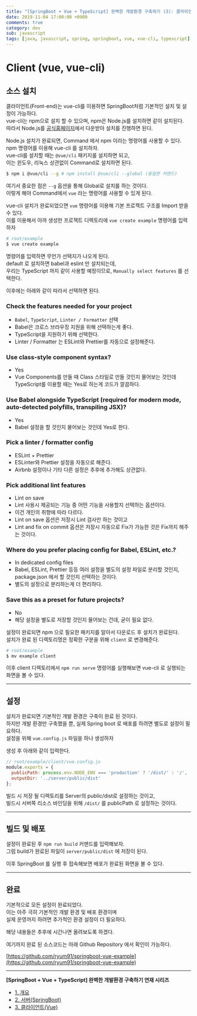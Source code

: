 ```yaml
---
title: "[SpringBoot + Vue + TypeScript] 완벽한 개발환경 구축하기 (3): 클라이언트 (Vue)"
date: 2019-11-04 17:00:00 +0900
comments: true
category: dev
sub: javascript
tags: [java, javascript, spring, springboot, vue, vue-cli, typescript]
---
```


# Client (vue, vue-cli)

## 소스 설치
클라이언트(Front-end)는 vue-cli를 이용하면 SpringBoot처럼 기본적인 설치 및 설정이 가능하다.  
vue-cli는 npm으로 설치 할 수 있으며, npm은 Node.js를 설치하면 같이 설치된다.  
따라서 Node.js를 [공식홈페이지](https://nodejs.org/)에서 다운받아 설치를 진행하면 된다.

Node.js 설치가 완료되면, Command 에서 npm 이라는 명령어를 사용할 수 있다.  
npm 명령어를 이용해 vue-cli 를 설치하자.  
vue-cli를 설치할 때는 `@vue/cli` 패키지를 설치하면 되고,  
이는 윈도우, 리눅스 상관없이 Command로 설치하면 된다.

```sh
$ npm i @vue/cli --g # npm install @vue/cli --global (동일한 커맨드)
```
여기서 중요한 점은 `--g` 옵션을 통해 Global로 설치를 하는 것이다.  
이렇게 해야 Command에서 `vue` 라는 명령어를 사용할 수 있게 된다.

vue-cli 설치가 완료되었으면 `vue` 명령어를 이용해 기본 프로젝트 구조를 Import 받을 수 있다.  
이를 이용해서 아까 생성한 프로젝트 디렉토리에 `vue create example` 명령어를 입력하자
```sh
# root/example
$ vue create example
```

명령어를 입력하면 무언가 선택지가 나오게 된다.  
default 로 설치하면 babel과 eslint 만 설치되는데,  
우리는 TypeScript 까지 같이 사용할 예정이므로, `Manually select features` 를 선택한다.

이후에는 아래와 같이 따라서 선택하면 된다.

### Check the features needed for your project
  * `Babel`, `TypeScript`, `Linter / Formatter` 선택
  * Babel은 크로스 브라우징 지원을 위해 선택하는게 좋다.
  * TypeScript을 지원하기 위해 선택한다.
  * Linter / Formatter 는 ESLint와 Prettier를 자동으로 설정해준다.

### Use class-style component syntax?
  * Yes
  * Vue Components를 만들 때 Class 스타일로 만들 것인지 물어보는 것인데 TypeScript를 이용할 때는 Yes로 하는게 코드가 깔끔하다.

### Use Babel alongside TypeScript (required for modern mode, auto-detected polyfills, transpiling JSX)?
  * Yes
  * Babel 설정을 할 것인지 물어보는 것인데 Yes로 한다.

### Pick a linter / formatter config
  * ESLint + Prettier
  * ESLinter와 Prettier 설정을 자동으로 해준다.
  * Airbnb 설정이나 기타 다른 설정은 추후에 추가해도 상관없다.

### Pick additional lint features
  * Lint on save
  * Lint 사용시 제공되는 기능 중 어떤 기능을 사용할지 선택하는 옵션이다.
  * 이건 개인의 취향에 따라 다르다.
  * Lint on save 옵션은 저장시 Lint 검사만 하는 것이고
  * Lint and fix on commit 옵션은 저장시 자동으로 Fix가 가능한 것은 Fix까지 해주는 것이다.

### Where do you prefer placing config for Babel, ESLint, etc.?
  * In dedicated config files
  * Babel, ESLint, Prettier 등등 여러 설정을 별도의 설정 파일로 분리할 것인지, package.json 에서 할 것인지 선택하는 것이다.
  * 별도의 설정으로 분리하는게 더 편리하다.

### Save this as a preset for future projects?
  * No
  * 해당 설정을 별도로 저장할 것인지 물어보는 건데, 굳이 필요 없다.

설정이 완료되면 npm 으로 필요한 패키지를 알아서 다운로드 후 설치가 완료된다.  
설치가 완료 된 디렉토리명은 정확한 구분을 위해 `client` 로 변경해준다.

```sh
# root/example
$ mv example client
```

이후 client 디렉토리에서 `npm run serve` 명령어를 실행해보면 vue-cli 로 실행되는 화면을 볼 수 있다.

---

## 설정

설치가 완료되면 기본적인 개발 환경은 구축이 완료 된 것이다.  
하지만 개발 환경만 구축했을 뿐, 실제 Spring boot 로 배포를 하려면 별도로 설정이 필요하다.  
설정을 위해 `vue.config.js` 파일을 하나 생성하자

생성 후 아래와 같이 입력한다.

```js
// root/example/client/vue.config.js
module.exports = {
  publicPath: process.env.NODE_ENV === 'production' ? '/dist/' : '/',
  outputDir: '../server/public/dist'
};
```

빌드 시 저장 될 디렉토리를 Server의 public/dist로 설정하는 것이고,  
빌드시 서버쪽 리소스 바인딩을 위해 `/dist/` 를 publicPath 로 설정하는 것이다.

---

## 빌드 및 배포
설정이 완료된 후 `npm run build` 커맨드를 입력해보자.  
그럼 build가 완료된 파일이 `server/public/dist` 에 저장이 된다.

이후 SpringBoot 를 실행 후 접속해보면 배포가 완료된 화면을 볼 수 있다.

---

## 완료
기본적으로 모든 설정이 완료되었다.  
이는 아주 극히 기본적인 개발 환경 및 배포 환경이며  
실제 운영까지 하려면 추가적인 환경 설정이 더 필요하다.

해당 내용들은 추후에 시간나면 올려보도록 하겠다.  

여기까지 완료 된 소스코드는 아래 Github Repository 에서 확인이 가능하다.

[https://github.com/ryum91/springboot-vue-example](https://github.com/ryum91/springboot-vue-example)

---

**[SpringBoot + Vue + TypeScript] 완벽한 개발환경 구축하기 연재 시리즈**
* [1. 개요](/dev/50)
* [2. 서버(SpringBoot)](/dev/51)
* [3. 클라이언트(Vue)](/dev/52)